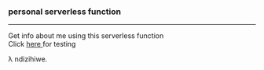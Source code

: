 ### personal serverless function
___________

Get info about me using this serverless function  
Click <a href="https://ndzhw-i-serverless-fx.vercel.app/" target="_blank" > here </a> for testing




&lambda; ndizihiwe.

